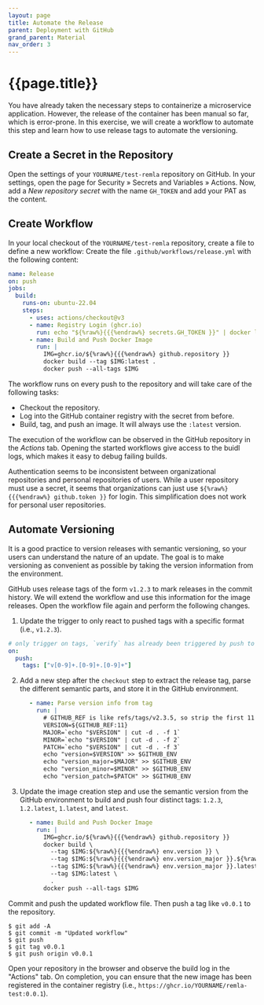 ```yaml
---
layout: page
title: Automate the Release
parent: Deployment with GitHub
grand_parent: Material
nav_order: 3
---
```


# {{page.title}}

You have already taken the necessary steps to containerize a microservice application.
However, the release of the container has been manual so far, which is error-prone.
In this exercise, we will create a workflow to automate this step and learn how to use release tags to automate the versioning.


## Create a Secret in the Repository

Open the settings of your `YOURNAME/test-remla` repository on GitHub.
In your settings, open the page for Security » Secrets and Variables » Actions.
Now, add a *New repository secret* with the name `GH_TOKEN` and add your PAT as the content.


## Create Workflow

In your local checkout of the `YOURNAME/test-remla` repository, create a file to define a new workflow:
Create the file `.github/workflows/release.yml` with the following content:

```yml
name: Release
on: push
jobs:
  build:
    runs-on: ubuntu-22.04
    steps:
      - uses: actions/checkout@v3
      - name: Registry Login (ghcr.io)
        run: echo "${%raw%}{{{%endraw%} secrets.GH_TOKEN }}" | docker login ghcr.io -u ${{ github.actor }} --password-stdin
      - name: Build and Push Docker Image
        run: |
          IMG=ghcr.io/${%raw%}{{{%endraw%} github.repository }}
          docker build --tag $IMG:latest .
          docker push --all-tags $IMG
```

The workflow runs on every push to the repository and will take care of the following tasks:

- Checkout the repository.
- Log into the GitHub container registry with the secret from before.
- Build, tag, and push an image. It will always use the `:latest` version.

The execution of the workflow can be observed in the GitHub repository in the *Actions* tab.
Opening the started workflows give access to the buidl logs, which makes it easy to debug failing builds.

Authentication seems to be inconsistent between organizational repositories and personal repositories of users.
While a user repository must use a secret, it seems that organizations can just use `${%raw%}{{{%endraw%} github.token }}` for login.
This simplification does not work for personal user repositories.

## Automate Versioning

It is a good practice to version releases with semantic versioning, so your users can understand the nature of an update.
The goal is to make versioning as convenient as possible by taking the version information from the environment.

GitHub uses release tags of the form `v1.2.3` to mark releases in the commit history.
We will extend the workflow and use this information for the image releases.
Open the workflow file again and perform the following changes.

1) Update the trigger to only react to pushed tags with a specific format (i.e., `v1.2.3`).

```yml
# only trigger on tags, `verify` has already been triggered by push to PR
on:
  push:
    tags: ["v[0-9]+.[0-9]+.[0-9]+"]
```
2) Add a new step after the `checkout` step to extract the release tag, parse the different semantic parts, and store it in the GitHub environment.

```yml
      - name: Parse version info from tag
        run: |
          # GITHUB_REF is like refs/tags/v2.3.5, so strip the first 11 chars
          VERSION=${GITHUB_REF:11}
          MAJOR=`echo "$VERSION" | cut -d . -f 1`
          MINOR=`echo "$VERSION" | cut -d . -f 2`
          PATCH=`echo "$VERSION" | cut -d . -f 3`
          echo "version=$VERSION" >> $GITHUB_ENV
          echo "version_major=$MAJOR" >> $GITHUB_ENV
          echo "version_minor=$MINOR" >> $GITHUB_ENV
          echo "version_patch=$PATCH" >> $GITHUB_ENV
```

3) Update the image creation step and use the semantic version from the GitHub environment to build and push four distinct tags:
`1.2.3`, `1.2.latest`, `1.latest`, and `latest`.

```yml
      - name: Build and Push Docker Image
        run: |
          IMG=ghcr.io/${%raw%}{{{%endraw%} github.repository }}
          docker build \
            --tag $IMG:${%raw%}{{{%endraw%} env.version }} \
            --tag $IMG:${%raw%}{{{%endraw%} env.version_major }}.${%raw%}{{{%endraw%} env.version_minor }}.latest \
            --tag $IMG:${%raw%}{{{%endraw%} env.version_major }}.latest \
            --tag $IMG:latest \
            .
          docker push --all-tags $IMG
```

Commit and push the updated workflow file.
Then push a tag like `v0.0.1` to the repository.

    $ git add -A
    $ git commit -m "Updated workflow"
    $ git push
    $ git tag v0.0.1
    $ git push origin v0.0.1

Open your repository in the browser and observe the build log in the "Actions" tab.
On completion, you can ensure that the new image has been registered in the container registry (i.e., `https://ghcr.io/YOURNAME/remla-test:0.0.1`).




